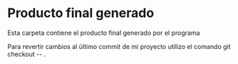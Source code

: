 # Producto final generado

Esta carpeta contiene el producto final generado por el programa

Para revertir cambios al último commit de mi proyecto utilizo el comando git checkout -- .